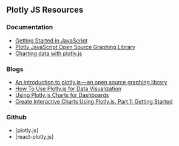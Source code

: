 ## Plotly JS Resources

### Documentation

* [Getting Started in JavaScript](https://plotly.com/javascript/getting-started/)
* [Plotly JavaScript Open Source Graphing Library](https://plotly.com/javascript/)
* [Charting data with plotly.js](https://docs.retool.com/docs/plotly-charts-beta)

### Blogs

* [An introduction to plotly.js — an open source graphing library](https://www.freecodecamp.org/news/an-introduction-to-plotly-js-an-open-source-graphing-library-c036a1876e2e/)
* [How To Use Plotly.js for Data Visualization](https://towardsdatascience.com/how-to-use-plotly-js-for-data-visualization-46933e1bbd29)
* [Using Plotly.js Charts for Dashboards](https://www.codementor.io/@jellenekhoh/using-plotly-js-charts-for-dashboards-t28fmw477)
* [Create Interactive Charts Using Plotly.js, Part 1: Getting Started](https://code.tutsplus.com/tutorials/create-interactive-charts-using-plotlyjs-getting-started--cms-29029)

### Github

* [plotly.js]
* [react-plotly.js]